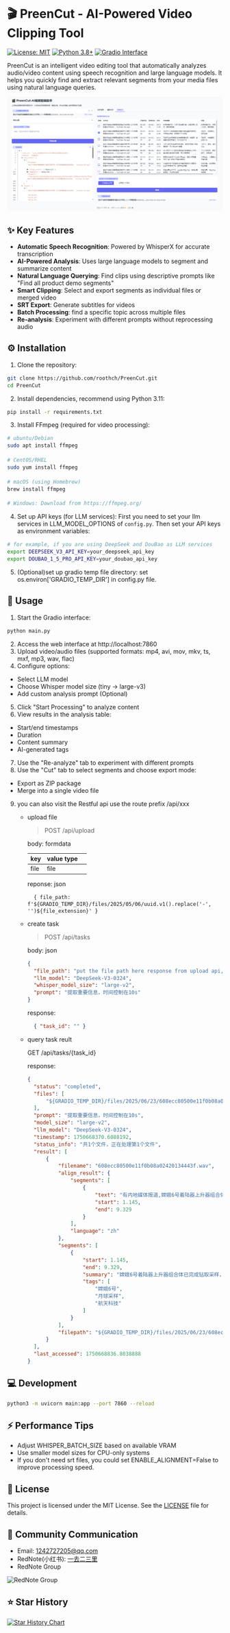 # 🎬 PreenCut - AI-Powered Video Clipping Tool

[![License: MIT](https://img.shields.io/badge/License-MIT-yellow.svg)](https://opensource.org/licenses/MIT)
[![Python 3.8+](https://img.shields.io/badge/python-3.8+-blue.svg)](https://www.python.org/downloads/)
[![Gradio Interface](https://img.shields.io/badge/Web%20UI-Gradio-FF4B4B.svg)](https://gradio.app/)

PreenCut is an intelligent video editing tool that automatically analyzes audio/video content using speech recognition
and large language models. It helps you quickly find and extract relevant segments from your media files using natural
language queries.

![Gradio Interface](docs/screenshot.png)

## ✨ Key Features

- **Automatic Speech Recognition**: Powered by WhisperX for accurate transcription
- **AI-Powered Analysis**: Uses large language models to segment and summarize content
- **Natural Language Querying**: Find clips using descriptive prompts like "Find all product demo segments"
- **Smart Clipping**: Select and export segments as individual files or merged video
- **SRT Export**: Generate subtitles for videos
- **Batch Processing**: find a specific topic across multiple files
- **Re-analysis**: Experiment with different prompts without reprocessing audio

## ⚙️ Installation

1. Clone the repository:

```bash
git clone https://github.com/roothch/PreenCut.git
cd PreenCut
```

2. Install dependencies, recommend using Python 3.11:

```bash
pip install -r requirements.txt
```

3. Install FFmpeg (required for video processing):

```bash
# ubuntu/Debian
sudo apt install ffmpeg

# CentOS/RHEL
sudo yum install ffmpeg

# macOS (using Homebrew)
brew install ffmpeg

# Windows: Download from https://ffmpeg.org/
```

4. Set up API keys (for LLM services):
First you need to set your llm services in LLM_MODEL_OPTIONS of `config.py`.
Then set your API keys as environment variables:

```bash
# for example, if you are using DeepSeek and DouBao as LLM services
export DEEPSEEK_V3_API_KEY=your_deepseek_api_key
export DOUBAO_1_5_PRO_API_KEY=your_doubao_api_key
```

5. (Optional)set up gradio temp file directory:
  set os.environ['GRADIO_TEMP_DIR'] in config.py file.

## 🚀 Usage

1. Start the Gradio interface:

```bash
python main.py
```

2. Access the web interface at http://localhost:7860
3. Upload video/audio files (supported formats: mp4, avi, mov, mkv, ts, mxf, mp3, wav, flac)
4. Configure options:

  - Select LLM model
  - Choose Whisper model size (tiny → large-v3)
  - Add custom analysis prompt (Optional)

5. Click "Start Processing" to analyze content
6. View results in the analysis table:

  - Start/end timestamps
  - Duration
  - Content summary
  - AI-generated tags

7. Use the "Re-analyze" tab to experiment with different prompts
8. Use the "Cut" tab to select segments and choose export mode:

  - Export as ZIP package
  - Merge into a single video file

9. you can also visit the Restful api use the route prefix /api/xxx

    * upload file

      > POST /api/upload
      
      body: formdata

      | key  | value type ||
      |------|------------|-|
      | file | file       |

      reponse: json
      ```
        { file_path: f'${GRADIO_TEMP_DIR}/files/2025/05/06/uuid.v1().replace('-', '')${file_extension}' }
      ```

    * create task

      > POST /api/tasks
      
      body: json

      ```json
      {
        "file_path": "put the file path here response from upload api, starting with ${GRADIO_TEMP_DIR}",   
        "llm_model": "DeepSeek-V3-0324",
        "whisper_model_size": "large-v2",
        "prompt": "提取重要信息，时间控制在10s"
      }
      ```

      response: 
      ```json
        { "task_id": "" }
      ```
    * query task reult
    
      GET /api/tasks/{task_id}
      
      response:
      ```json
      {
        "status": "completed",
        "files": [
            "${GRADIO_TEMP_DIR}/files/2025/06/23/608ecc80500e11f0b08a02420134443f.wav"
        ],
        "prompt": "提取重要信息，时间控制在10s",
        "model_size": "large-v2",
        "llm_model": "DeepSeek-V3-0324",
        "timestamp": 1750668370.6088192,
        "status_info": "共1个文件，正在处理第1个文件",
        "result": [
            {
                "filename": "608ecc80500e11f0b08a02420134443f.wav",
                "align_result": {
                    "segments": [
                        {
                            "text": "有内地媒体报道,嫦娥6号着陆器上升器组合体已经完成了钻取采样,接着正按计划进行月面的表取采样。",
                            "start": 1.145,
                            "end": 9.329
                        }
                    ],
                    "language": "zh"
                },
                "segments": [
                    {
                        "start": 1.145,
                        "end": 9.329,
                        "summary": "嫦娥6号着陆器上升器组合体已完成钻取采样，正进行月面表取采样。",
                        "tags": [
                            "嫦娥6号",
                            "月球采样",
                            "航天科技"
                        ]
                    }
                ],
                "filepath": "${GRADIO_TEMP_DIR}/files/2025/06/23/608ecc80500e11f0b08a02420134443f.wav"
            }
        ],
        "last_accessed": 1750668836.8038888
      }
      ```

## 💻 Development
```bash
python3 -m uvicorn main:app --port 7860 --reload
```

## ⚡ Performance Tips
  - Adjust WHISPER_BATCH_SIZE based on available VRAM
  - Use smaller model sizes for CPU-only systems
  - If you don't need srt files, you could set ENABLE_ALIGNMENT=False to improve processing speed.

## 📜 License
This project is licensed under the MIT License. See the [LICENSE](LICENSE) file for details.

## 💬 Community Communication
- Email: 1242727205@qq.com 
- RedNote(小红书): [一去二三里](https://www.xiaohongshu.com/user/profile/60c4b6df000000000101eedd)
- RedNote Group
<img src="./docs/rednote_group.jpg" alt="RedNote Group" width="300" />

## ⭐ Star History

[![Star History Chart](https://api.star-history.com/svg?repos=roothch/preencut&type=Date)](https://www.star-history.com/#roothch/preencut&Date)

